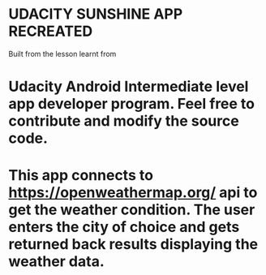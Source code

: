 <h1>UDACITY SUNSHINE APP RECREATED </h1>

Built from the lesson learnt from <h1>Udacity Android Intermediate level app developer program. Feel free to contribute and modify the source code.<h1/> 
This app connects to https://openweathermap.org/ api to get the weather condition. The user enters the city of choice and gets returned back results displaying the weather data.
